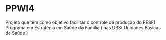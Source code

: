 # PPWI4
Projeto que tem como objetivo facilitar o controle de produção do PESF( Programa em Estratégia em Saúde da Família ) nas UBS( Unidades Básicas de Saúde )
